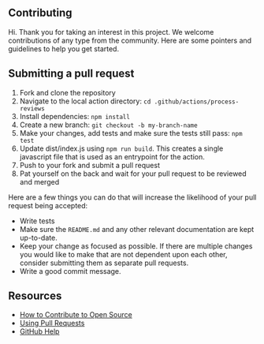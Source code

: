 ## Contributing

Hi. Thank you for taking an interest in this project. We welcome contributions of any type from the community.
Here are some pointers and guidelines to help you get started.

## Submitting a pull request

1. Fork and clone the repository
2. Navigate to the local action directory: `cd .github/actions/process-reviews`
3. Install dependencies: `npm install`
4. Create a new branch: `git checkout -b my-branch-name`
5. Make your changes, add tests and make sure the tests still pass: `npm test`
6. Update dist/index.js using `npm run build`. This creates a single javascript file that is used as an entrypoint
   for the action.
8. Push to your fork and submit a pull request
9. Pat yourself on the back and wait for your pull request to be reviewed and merged

Here are a few things you can do that will increase the likelihood of your pull request being accepted:

- Write tests
- Make sure the `README.md` and any other relevant documentation are kept up-to-date.
- Keep your change as focused as possible. If there are multiple changes you would like to make that are not
  dependent upon each other, consider submitting them as separate pull requests.
- Write a good commit message.

## Resources

- [How to Contribute to Open Source](https://opensource.guide/how-to-contribute/)
- [Using Pull Requests](https://docs.github.com/en/github/collaborating-with-issues-and-pull-requests/about-pull-requests)
- [GitHub Help](https://docs.github.com/en)
